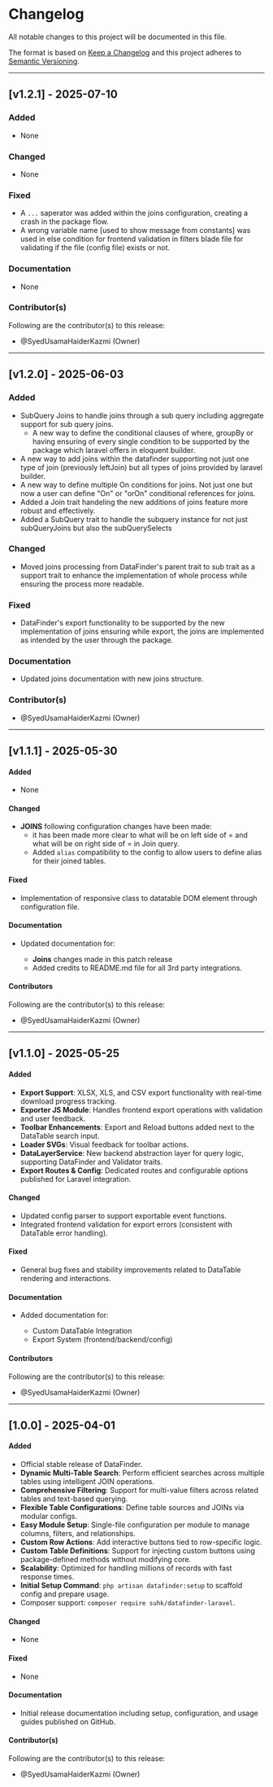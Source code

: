 # Changelog

All notable changes to this project will be documented in this file.

The format is based on [Keep a Changelog](https://keepachangelog.com/en/1.0.0/)
and this project adheres to [Semantic Versioning](https://semver.org/).

---

## [v1.2.1] - 2025-07-10

### Added
- None

### Changed
- None

### Fixed
- A `...` saperator was added within the joins configuration, creating a crash in the package flow.
- A wrong variable name [used to show message from constants] was used in else condition for frontend validation in filters blade file for validating if the file (config file) exists or not.

### Documentation
- None

### Contributor(s)
Following are the contributor(s) to this release:

* @SyedUsamaHaiderKazmi (Owner)

---

## [v1.2.0] - 2025-06-03

### Added
- SubQuery Joins to handle joins through a sub query including aggregate support for sub query joins.
  - A new way to define the conditional clauses of where, groupBy or having ensuring of every single condition to be supported by the package which laravel offers in eloquent builder.
- A new way to add joins within the datafinder supporting not just one type of join (previously leftJoin) but all types of joins provided by laravel builder.
- A new way to define multiple On conditions for joins. Not just one but now a user can define "On" or "orOn" conditional references for joins.
- Added a Join trait handeling the new additions of joins feature more robust and effectively.
- Added a SubQuery trait to handle the subquery instance for not just subQueryJoins but also the subQuerySelects

### Changed
- Moved joins processing from DataFinder's parent trait to sub trait as a support trait to enhance the implementation of whole process while ensuring the process more readable.

### Fixed
- DataFinder's export functionality to be supported by the new implementation of joins ensuring while export, the joins are implemented as intended by the user through the package.

### Documentation
- Updated joins documentation with new joins structure.

### Contributor(s)
- @SyedUsamaHaiderKazmi (Owner)

---

## [v1.1.1] - 2025-05-30

#### Added

- None

#### Changed

* **JOINS** following configuration changes have been made:
  * it has been made more clear to what will be on left side of = and what will be on right side of = in Join query.
  * Added `alias` compatibility to the config to allow users to define alias for their joined tables.

#### Fixed

* Implementation of responsive class to datatable DOM element through configuration file.

#### Documentation

* Updated documentation for:

  * **Joins** changes made in this patch release
  * Added credits to README.md file for all 3rd party integrations.

#### Contributors


Following are the contributor(s) to this release:

* @SyedUsamaHaiderKazmi (Owner)

---

## [v1.1.0] - 2025-05-25

#### Added

* **Export Support**: XLSX, XLS, and CSV export functionality with real-time download progress tracking.
* **Exporter JS Module**: Handles frontend export operations with validation and user feedback.
* **Toolbar Enhancements**: Export and Reload buttons added next to the DataTable search input.
* **Loader SVGs**: Visual feedback for toolbar actions.
* **DataLayerService**: New backend abstraction layer for query logic, supporting DataFinder and Validator traits.
* **Export Routes & Config**: Dedicated routes and configurable options published for Laravel integration.

#### Changed

* Updated config parser to support exportable event functions.
* Integrated frontend validation for export errors (consistent with DataTable error handling).

#### Fixed

* General bug fixes and stability improvements related to DataTable rendering and interactions.

#### Documentation

* Added documentation for:

  * Custom DataTable Integration
  * Export System (frontend/backend/config)

#### Contributors


Following are the contributor(s) to this release:

* @SyedUsamaHaiderKazmi (Owner)

---

## [1.0.0] - 2025-04-01

#### Added

- Official stable release of DataFinder.
- **Dynamic Multi-Table Search**: Perform efficient searches across multiple tables using intelligent JOIN operations.
- **Comprehensive Filtering**: Support for multi-value filters across related tables and text-based querying.
- **Flexible Table Configurations**: Define table sources and JOINs via modular configs.
- **Easy Module Setup**: Single-file configuration per module to manage columns, filters, and relationships.
- **Custom Row Actions**: Add interactive buttons tied to row-specific logic.
- **Custom Table Definitions**: Support for injecting custom buttons using package-defined methods without modifying core.
- **Scalability**: Optimized for handling millions of records with fast response times.
- **Initial Setup Command**: `php artisan datafinder:setup` to scaffold config and prepare usage.
- Composer support: `composer require suhk/datafinder-laravel`.

#### Changed
- None

#### Fixed
- None

#### Documentation
- Initial release documentation including setup, configuration, and usage guides published on GitHub.

#### Contributor(s)

Following are the contributor(s) to this release:

* @SyedUsamaHaiderKazmi (Owner)
